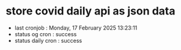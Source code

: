 # store covid daily api as json data

- last cronjob : Monday, 17 February 2025 13:23:11
- status og cron : success
- status daily cron : success
      
      